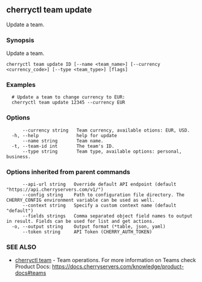 ## cherryctl team update

Update a team.

### Synopsis

Update a team.

```
cherryctl team update ID [--name <team_name>] [--currency <currency_code>] [--type <team_type>] [flags]
```

### Examples

```
  # Update a team to change currency to EUR:
  cherryctl team update 12345 --currency EUR
```

### Options

```
      --currency string   Team currency, available otions: EUR, USD.
  -h, --help              help for update
      --name string       Team name.
  -t, --team-id int       The team's ID.
      --type string       Team type, available options: personal, business.
```

### Options inherited from parent commands

```
      --api-url string   Override default API endpoint (default "https://api.cherryservers.com/v1/")
      --config string    Path to configuration file directory. The CHERRY_CONFIG environment variable can be used as well.
      --context string   Specify a custom context name (default "default")
      --fields strings   Comma separated object field names to output in result. Fields can be used for list and get actions.
  -o, --output string    Output format (*table, json, yaml)
      --token string     API Token (CHERRY_AUTH_TOKEN)
```

### SEE ALSO

* [cherryctl team](cherryctl_team.md)	 - Team operations. For more information on Teams check Product Docs: https://docs.cherryservers.com/knowledge/product-docs#teams

